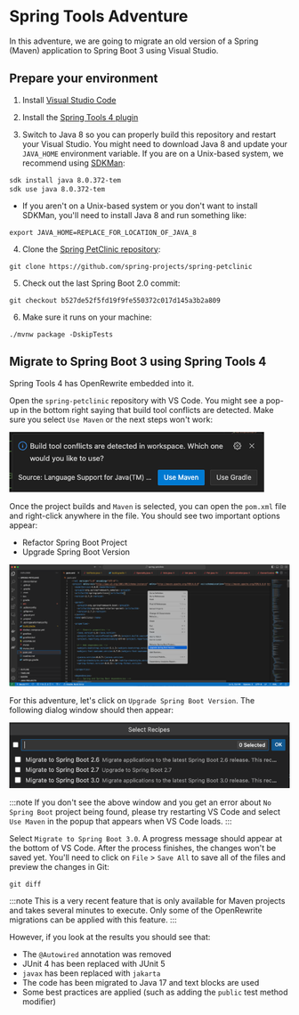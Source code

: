 # Spring Tools Adventure

In this adventure, we are going to migrate an old version of a Spring (Maven) application to Spring Boot 3 using Visual
Studio.

## Prepare your environment

1. Install [Visual Studio Code](https://code.visualstudio.com/)

2. Install the [Spring Tools 4 plugin](https://spring.io/tools)

3. Switch to Java 8 so you can properly build this repository and restart your Visual Studio. You might need to download
   Java 8 and update your `JAVA_HOME` environment variable. If you are on a Unix-based system, we recommend
   using [SDKMan](https://sdkman.io/):

```shell
sdk install java 8.0.372-tem
sdk use java 8.0.372-tem
```

* If you aren't on a Unix-based system or you don't want to install SDKMan, you'll need to install Java 8 and run
  something like:

```shell
export JAVA_HOME=REPLACE_FOR_LOCATION_OF_JAVA_8
```

4. Clone the [Spring PetClinic repository](https://github.com/spring-projects/spring-petclinic):

```shell
git clone https://github.com/spring-projects/spring-petclinic
```

5. Check out the last Spring Boot 2.0 commit:

```shell
git checkout b527de52f5fd19f9fe550372c017d145a3b2a809
```

6. Make sure it runs on your machine:

```shell
./mvnw package -DskipTests
``` 

## Migrate to Spring Boot 3 using Spring Tools 4

Spring Tools 4 has OpenRewrite embedded into it.

Open the `spring-petclinic` repository with VS Code. You might see a pop-up in the bottom right saying that build tool
conflicts are detected. Make sure you select `Use Maven` or the next steps won't work:

![](maven-popup.png)

Once the project builds and `Maven` is selected, you can open the `pom.xml` file and right-click anywhere in the file.
You should see two important options appear:

* Refactor Spring Boot Project
* Upgrade Spring Boot Version

![Visual Studio Dialog](context-menu-options.png)

For this adventure, let's click on `Upgrade Spring Boot Version`. The following dialog window should then appear:

![Migration options](migration-options.png)

:::note
If you don't see the above window and you get an error about `No Spring Boot` project being found, please try restarting
VS Code and select `Use Maven` in the popup that appears when VS Code loads.
:::

Select `Migrate to Spring Boot 3.0`. A progress message should appear at the bottom of VS Code. After the process
finishes, the changes won't be saved yet. You'll need to click on `File` > `Save All` to save all of the files and
preview the changes in Git:

```shell
git diff
```

:::note
This is a very recent feature that is only available for Maven projects and takes several minutes to execute. Only some
of the OpenRewrite migrations can be applied with this feature.
:::

However, if you look at the results you should see that:

* The `@Autowired` annotation was removed
* JUnit 4 has been replaced with JUnit 5
* `javax` has been replaced with `jakarta`
* The code has been migrated to Java 17 and text blocks are used
* Some best practices are applied (such as adding the `public` test method modifier)
   
